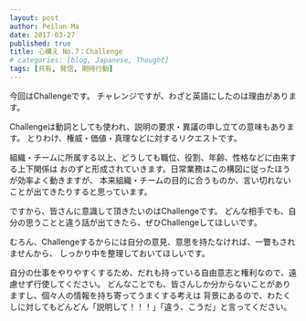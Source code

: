 ```yaml
---
layout: post
author: Peilun Ma
date: 2017-03-27
published: true
title: 心構え No.7：Challenge
# categories: [blog, Japanese, Thought]
tags: [共有, 発信, 期待行動]
---
```

今回はChallengeです。
チャレンジですが、わざと英語にしたのは理由があります。

Challengeは動詞としても使われ、説明の要求・異議の申し立ての意味もあります。
とりわけ、権威・価値・真理などに対するリクエストです。

組織・チームに所属する以上、どうしても職位、役割、年齢、性格などに由来する上下関係は
おのずと形成されていきます。日常業務はこの構図に従ったほうが効率よく動きますが、
本来組織・チームの目的に合うものか、言い切れないことが出てきたりすると思っています。

ですから、皆さんに意識して頂きたいのはChallengeです。
どんな相手でも、自分の思うことと違う話が出てきたら、ぜひChallengeしてほしいです。

むろん、Challengeするからには自分の意見、意思を持たなければ、一瞥もされませんから、
しっかり中を整理しておいてほしいです。

自分の仕事をやりやすくするため、だれも持っている自由意志と権利なので、遠慮せず行使してください。
どんなことでも、皆さんしか分からないことがありますし、個々人の情報を持ち寄ってうまくする考えは
背景にあるので、わたくしに対してもどんどん「説明して！！！」「違う、こうだ」と言ってください。
